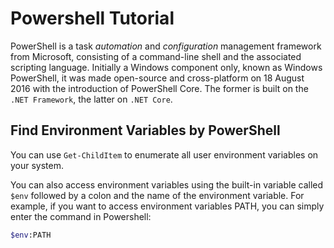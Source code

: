 # Powershell Tutorial

PowerShell is a task *automation* and *configuration* management framework from Microsoft, consisting of a command-line shell and the associated scripting language.
Initially a Windows component only, known as Windows PowerShell, it was made open-source and cross-platform on 18 August 2016 with the introduction of PowerShell Core.
The former is built on the `.NET Framework`, the latter on `.NET Core`.

## Find Environment Variables by PowerShell

You can use `Get-ChildItem` to enumerate all user environment variables on your system.

You can also access environment variables using the built-in variable called `$env` followed by a colon and the name of the environment variable.
For example, if you want to access environment variables PATH, you can simply enter the command in Powershell:

```bash
$env:PATH
```

